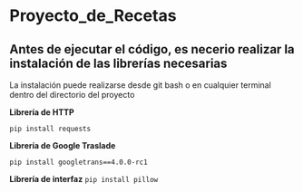 # Proyecto_de_Recetas
## Antes de ejecutar el código, es necerio realizar la instalación de las librerías necesarias

La instalación puede realizarse desde git bash o en cualquier terminal dentro del directorio del proyecto

**Librería de HTTP**

`pip install requests`

**Librería de Google Traslade**

`pip install googletrans==4.0.0-rc1`

**Librería de interfaz**
`pip install pillow`